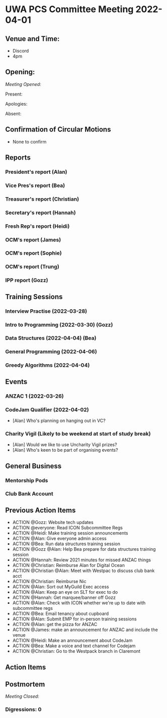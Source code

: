 # UWA PCS Committee Meeting 2022-04-01

## Venue and Time:

- Discord
- 4pm

## Opening:

_Meeting Opened:_

Present:

Apologies:

Absent:

## Confirmation of Circular Motions

- None to confirm

## Reports

### President's report (Alan)

### Vice Pres's report (Bea)

### Treasurer's report (Christian)

### Secretary's report (Hannah)

### Fresh Rep's report (Heidi)

### OCM's report (James)

### OCM's report (Sophie)

### OCM's report (Trung)

### IPP report (Gozz)

## Training Sessions

### Interview Practise (2022-03-28)

### Intro to Programming (2022-03-30) (Gozz)

### Data Structures (2022-04-04) (Bea)

### General Programming (2022-04-06)

### Greedy Algorithms (2022-04-04)

## Events

### ANZAC 1 (2022-03-26)

### CodeJam Qualifier (2022-04-02)

- [Alan] Who's planning on hanging out in VC?

### Charity Vigil (Likely to be weekend at start of study break)

- [Alan] Would we like to use Uncharity Vigil prizes?
- [Alan] Who's keen to be part of organising events?

## General Business

### Mentorship Pods

### Club Bank Account

## Previous Action Items

- ACTION @Gozz: Website tech updates
- ACTION @everyone: Read ICON Subcommittee Regs
- ACTION @Heidi: Make training session announcements
- ACTION @Alan: Give everyone admin access
- ACTION @Bea: Run data structures training session
- ACTION @Gozz @Alan: Help Bea prepare for data structures training session
- ACTION @Hannah: Review 2021 minutes for missed ANZAC things
- ACTION @Christian: Reimburse Alan for Digital Ocean
- ACTION @Christian @Alan: Meet with Westpac to discuss club bank acct
- ACTION @Christian: Reimburse Nic
- ACTION @Alan: Sort out MyGuild Exec access
- ACTION @Alan: Keep an eye on SLT for exec to do
- ACTION @Hannah: Get marquee/banner off Gozz
- ACTION @Alan: Check with ICON whether we're up to date with subcommittee regs
- ACTION @Bea: Email tenancy about cupboard
- ACTION @Alan: Submit EMP for in-person training sessions
- ACTION @Alan: get the pizza for ANZAC
- ACTION @James: make an announcement for ANZAC and include the venue
- ACTION @Heidi: Make an announcement about CodeJam
- ACTION @Bea: Make a voice and text channel for Codejam
- ACTION @Christian: Go to the Westpack branch in Claremont

## Action Items

## Postmortem

_Meeting Closed:_

### Digressions: 0
